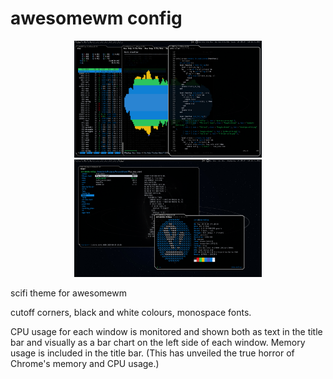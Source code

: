 # awesomewm config

<p align="center">
    <img src="/screenshots/a.png" alt="a screenshot of a sci-fi looking window manager" width="300">
    <img src="/screenshots/b.png" alt="a screenshot of a sci-fi looking window manager" width="300">
</p>

scifi theme for awesomewm

cutoff corners, black and white colours, monospace fonts.

CPU usage for each window is monitored and shown both as text in the title bar and visually as a bar chart on the left side of each window. Memory usage is included in the title bar. (This has unveiled the true horror of Chrome's memory and CPU usage.)
